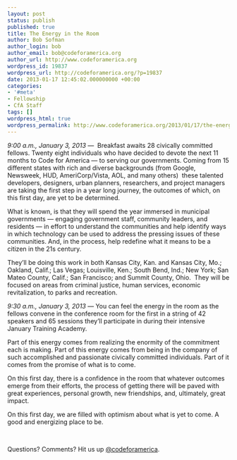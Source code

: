 ```yaml
---
layout: post
status: publish
published: true
title: The Energy in the Room
author: Bob Sofman
author_login: bob
author_email: bob@codeforamerica.org
author_url: http://www.codeforamerica.org
wordpress_id: 19837
wordpress_url: http://codeforamerica.org/?p=19837
date: 2013-01-17 12:45:02.000000000 +00:00
categories:
- '#meta'
- Fellowship
- CfA Staff
tags: []
wordpress_html: true
wordpress_permalink: http://www.codeforamerica.org/2013/01/17/the-energy-in-the-room/
---
```


<p><em>9:00 a.m., January 3, 2013</em> —  Breakfast awaits 28 civically committed fellows. Twenty eight individuals who have decided to devote the next 11 months to Code for America — to serving our governments. Coming from 15 different states with rich and diverse backgrounds (from Google, Newsweek, HUD, AmeriCorp/Vista, AOL, and many others)  these talented developers, designers, urban planners, researchers, and project managers are taking the first step in a year long journey, the outcomes of which, on this first day, are yet to be determined.</p>
<p>What is known, is that they will spend the year immersed in municipal governments — engaging government staff, community leaders, and residents — in effort to understand the communities and help identify ways in which technology can be used to address the pressing issues of these communities. And, in the process, help redefine what it means to be a citizen in the 21s century. </p>
<p>They’ll be doing this work in both Kansas City, Kan. and Kansas City, Mo.; Oakland, Calif.; Las Vegas; Louisville, Ken.; South Bend, Ind.; New York; San Mateo County, Calif.; San Francisco; and Summit County, Ohio.  They will be focused on areas from criminal justice, human services, economic revitalization, to parks and recreation.</p>
<p><em>9:30 a.m., January 3, 2013</em> — You can feel the energy in the room as the fellows convene in the conference room for the first in a string of 42 speakers and 65 sessions they’ll participate in during their intensive January Training Academy.</p>
<p>Part of this energy comes from realizing the enormity of the commitment each is making. Part of this energy comes from being in the company of such accomplished and passionate civically committed individuals. Part of it comes from the promise of what is to come.</p>
<p>On this first day, there is a confidence in the room that whatever outcomes emerge from their efforts, the process of getting there will be paved with great experiences, personal growth, new friendships, and, ultimately, great impact.</p>
<p>On this first day, we are filled with optimism about what is yet to come. A good and energizing place to be.</p>
<p> </p>
<p>Questions? Comments? Hit us up <a href="http://twitter.com/codeforamerica" target="_blank">@codeforamerica</a>.</p>

